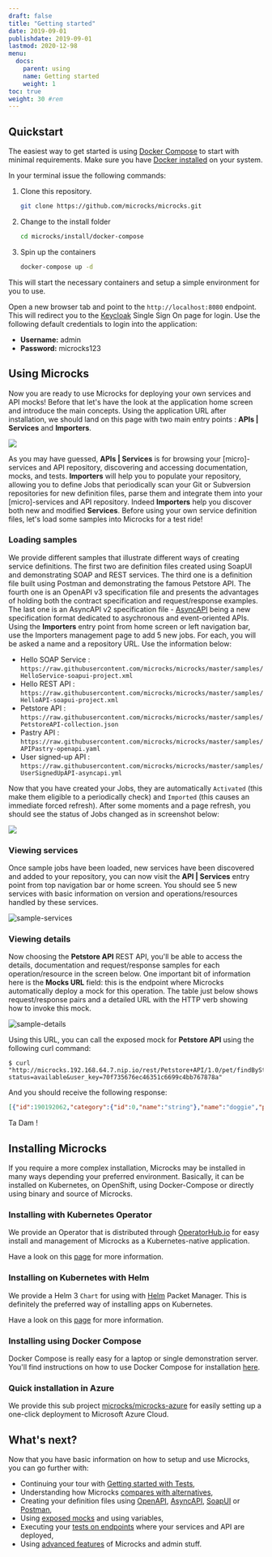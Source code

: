 ```yaml
---
draft: false
title: "Getting started"
date: 2019-09-01
publishdate: 2019-09-01
lastmod: 2020-12-98
menu:
  docs:
    parent: using
    name: Getting started
    weight: 1
toc: true
weight: 30 #rem
---
```


## Quickstart

The easiest way to get started is using [Docker Compose](https://docs.docker.com/compose/) to start with minimal requirements. Make sure you have [Docker installed](https://docs.docker.com/get-docker/) on your system.

In your terminal issue the following commands:

1. Clone this repository.

   ```sh
   git clone https://github.com/microcks/microcks.git
   ```

2. Change to the install folder

   ```sh
   cd microcks/install/docker-compose
   ```

3. Spin up the containers

   ```sh
   docker-compose up -d
   ```

This will start the necessary containers and setup a simple environment for you to use.

Open a new browser tab and point to the `http://localhost:8080` endpoint. This will redirect you to the [Keycloak](https://www.keycloak.org/) Single Sign On page for login. Use the following default credentials to login into the application:

* **Username:** admin
* **Password:** microcks123

## Using Microcks

Now you are ready to use Microcks for deploying your own services and API mocks! Before that let's have the look at the application home screen and introduce the main concepts. Using the application URL after installation, we should land on this page with two main entry points : <b>APIs | Services</b> and <b>Importers</b>.
			
<img src="/images/home-screen.png" class="img-responsive"/>
			
As you may have guessed, <b>APIs | Services</b> is for browsing your [micro]-services and API repository, discovering and accessing documentation, mocks, and tests. <b>Importers</b> will help you to populate your repository, allowing you to define Jobs that periodically scan your Git or Subversion repositories for new definition files, parse them and integrate them into your [micro]-services and API repository. Indeed <b>Importers</b> help you discover both new and modified <b>Services</b>. Before using your own service definition files, let's load some samples into Microcks for a test ride!

### Loading samples

We provide different samples that illustrate different ways of creating service definitions. The first two are definition files created using SoapUI and demonstrating SOAP and REST services. The third one is a definition file built using Postman and demonstrating the famous Petstore API. The fourth one is an OpenAPI v3 specification file and presents the advantages of holding both the contract specification and request/response examples. The last one is an AsyncAPI v2 specification file - [AsyncAPI](https://www.asyncapi.com/) being a new specification format dedicated to asychronous and event-oriented APIs. Using the <b>Importers</b> entry point from home screen or left navigation bar, use the Importers management page to add 5 new jobs. For each, you will be asked a name and a repository URL. Use the information below:

* Hello SOAP Service : `https://raw.githubusercontent.com/microcks/microcks/master/samples/HelloService-soapui-project.xml`
* Hello REST API : `https://raw.githubusercontent.com/microcks/microcks/master/samples/HelloAPI-soapui-project.xml`
* Petstore API : `https://raw.githubusercontent.com/microcks/microcks/master/samples/PetstoreAPI-collection.json`
* Pastry API : `https://raw.githubusercontent.com/microcks/microcks/master/samples/APIPastry-openapi.yaml`
* User signed-up API : `https://raw.githubusercontent.com/microcks/microcks/master/samples/UserSignedUpAPI-asyncapi.yml`
				

Now that you have created your Jobs, they are automatically <code>Activated</code> (this make them eligible to a periodically check) and <code>Imported</code> (this causes an immediate forced refresh).  After some moments and a page refresh, you should see the status of Jobs changed as in screenshot below:
			
<img src="/images/sample-jobs.png" class="img-responsive"/>

### Viewing services

Once sample jobs have been loaded, new services have been discovered and added to your repository, you can now visit the <b>API | Services</b> entry point from top navigation bar or home screen. You should see 5 new services with basic information on version and operations/resources handled by these services.
			
![sample-services](/images/sample-services.png)

### Viewing details

Now choosing the <b>Petstore API</b> REST API, you'll be able to access the details, documentation and request/response samples for each operation/resource in the screen below. One important bit of information here is the <b>Mocks URL</b> field: this is the endpoint where Microcks automatically deploy a mock for this operation. The table just below shows request/response pairs and a detailed URL with the HTTP verb showing how to invoke this mock.

![sample-details](/images/sample-details.png)
			
Using this URL, you can call the exposed mock for <b>Petstore API</b> using the following curl command:

```
$ curl "http://microcks.192.168.64.7.nip.io/rest/Petstore+API/1.0/pet/findByStatus?status=available&user_key=70f735676ec46351c6699c4bb767878a"
```

And you should receive the following response:

```json
[{"id":190192062,"category":{"id":0,"name":"string"},"name":"doggie","photoUrls":["string"],"tags":[{"id":0,"name":"string"}],"status":"available"},{"id":190192063,"category":{"id":0,"name":"string"},"name":"doggie","photoUrls":["string"],"tags":[{"id":0,"name":"string"}],"status":"available"},{"id":190192285,"category":{"id":0,"name":"string"},"name":"doggie","photoUrls":["string"],"tags":[{"id":0,"name":"string"}],"status":"available"},{"id":190192654,"category":{"id":0,"name":"string"},"name":"doggie","photoUrls":["string"],"tags":[{"id":0,"name":"string"}],"status":"available"},{"id":190192671,"category":{"id":0,"name":"string"},"name":"doggie","photoUrls":["string"],"tags":[{"id":0,"name":"string"}],"status":"available"},{"id":190192727,"category":{"id":0,"name":"string"},"name":"doggie","photoUrls":["string"],"tags":[{"id":0,"name":"string"}],"status":"available"},{"id":190192736,"category":{"id":0,"name":"string"},"name":"doggie","photoUrls":["string"],"tags":[{"id":0,"name":"string"}],"status":"available"},{"id":190192768,"category":{"id":0,"name":"string"},"name":"doggie","photoUrls":["string"],"tags":[{"id":0,"name":"string"}],"status":"available"},{"id":190192878,"category":{"id":0,"name":"string"},"name":"doggie","photoUrls":["string"],"tags":[{"id":0,"name":"string"}],"status":"available"},{"id":190192907,"category":{"id":0,"name":"string"},"name":"doggie","photoUrls":["string"],"tags":[{"id":0,"name":"string"}],"status":"available"},{"id":190193000,"category":{"id":0,"name":"string"},"name":"doggie","photoUrls":["string"],"tags":[{"id":0,"name":"string"}],"status":"available"},{"id":-98125093,"category":{"id":-517488397,"name":"EJvNbK"},"name":"LuEfMZATrHz","photoUrls":["XCXOVVkaxa","gNwYqHEmC","nvCvphDeuqztysUBNed","W","vmrxRIViyXqumolLIeoB","JRqHVxk","tCUGbegVHoXajm","UiHppQn"],"tags":[{"id":727599428,"name":"RemggEDzxPljbrlktdWf"},{"id":1987753751,"name":"zWqdKAGHMmhPPlomljaNtuvm"},{"id":1251632392,"name":"BAgtgtKOxZGdsS"},{"id":-1813025208,"name":"OkKxtfAkCMEICbbQDVPi"},{"id":-730110346,"name":"WshDF"},{"id":2100951153,"name":"yxUFSknQEleIAQCoocl"},{"id":-2135188117,"name":"M"},{"id":1352243140,"name":"koKHsjysHXW"},{"id":1696778814,"name":"KaihiyarcZkIzkkquWPZ"},{"id":659492963,"name":"xqIzulcBPzWMyUpQwQK"},{"id":-2118372841,"name":"naYFGuHmqDqOpfHH"}],"status":"available"},{"id":8739826599258110549,"category":{"id":0,"name":"string"},"name":"doggie","photoUrls":["string"],"tags":[{"id":0,"name":"string"}],"status":"available"}]
```

Ta Dam !

## Installing Microcks

If you require a more complex installation, Microcks may be installed in many ways depending your preferred environment. Basically, it can be installed on Kubernetes, on OpenShift, using Docker-Compose or directly using binary and source of Microcks.
	
### Installing with Kubernetes Operator

We provide an Operator that is distributed through [OperatorHub.io](https://operatorhub.io/operator/microcks) for easy install and management of Microcks as a Kubernetes-native application.

Have a look on this [page](/documentation/installing/operator) for more information.

### Installing on Kubernetes with Helm

We provide a Helm 3 `Chart` for using with [Helm](https://helm.sh/) Packet Manager. This is definitely the preferred way of installing apps on Kubernetes.

Have a look on this [page](/documentation/installing/kubernetes) for more information.
			
### Installing using Docker Compose

Docker Compose is really easy for a laptop or single demonstration server. You'll find instructions on how to use Docker Compose for installation [here](/documentation/installing/docker-compose).

### Quick installation in Azure

We provide this sub project [microcks/microcks-azure](https://github.com/microcks/microcks-azure) for easily setting up a  one-click deployment to Microsoft Azure Cloud.

## What's next?

Now that you have basic information on how to setup and use Microcks, you can go further with:

* Continuing your tour with [Getting started with Tests](/documentation/getting-started-tests),
* Understanding how Microcks [compares with alternatives](/documentation/using/alternatives),
* Creating your definition files using [OpenAPI](/documentation/using/openapi), [AsyncAPI](/documentation/using/asyncapi), [SoapUI](/documentation/using/soapui) or [Postman](/documentation/using/postman),
* Using [exposed mocks](/documentation/using/mocks) and using variables,
* Executing your [tests on endpoints](/documentation/using/tests) where your services and API are deployed,
* Using [advanced features]((/documentation/using/advanced)) of Microcks and admin stuff.
